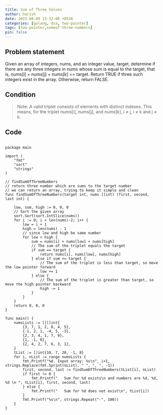 ```yaml
---
title: Sum of Three Values
author: harish
date: 2023-08-09 15:32:00 +0530
categories: [golang, dsa, two-pointer]
tags: [two-pointer,someof-three-numbers]
pin: false
---
```


## Problem statement
Given an array of integers, nums, and an integer value, target, determine if there are any three integers in nums whose sum is equal to the target, that is, nums[i] + nums[j] + nums[k] == target. Return TRUE if three such integers exist in the array. Otherwise, return FALSE.

## Condition

> Note: A valid triplet consists of elements with distinct indexes. This means, for the triplet nums[i], nums[j], and nums[k], i ≠ j, i ≠ k and j ≠ k.

## Code

```golang

package main

import (
	"fmt"
	"sort"
	"strings"
)

// findSumOfThreeNumbers
// return three number which are sums to the target number
// we can return an array, trying to keep it simple and clean
func findSumOfThreeNumbers(target int, nums []int) (first, second, last int) {

	low, sum, high := 0, 0, 0
	// Sort the given array
	sort.Sort(sort.IntSlice(nums))
	for i := 0; i < len(nums)-2; i++ {
		low = i + 1
		high = len(nums) - 1
		// since low and high be same number
		for low < high {
			sum = nums[i] + nums[low] + nums[high]
			// The sum of the triplet equals the target
			if sum == target {
				return nums[i], nums[low], nums[high]
			} else if sum <= target {
				// The sum of the triplet is less than target, so move the low pointer forward
				low += 1
			} else {
				// The sum of the triplet is greater than target, so move the high pointer backward
				high -= 1
			}
		}
	}
	return 0, 0, 0
}

func main() {
	numsLists := [][]int{
		{3, 7, 1, 2, 8, 4, 5},
		{-1, 2, 1, -4, 5, -3},
		{2, 3, 4, 1, 7, 9},
		{1, -1, 0},
		{2, 4, 2, 7, 6, 3, 1},
	}
	tList := []int{10, 7, 20, -1, 8}
	for i, nList := range numsLists {
		fmt.Printf("%d. Input array: %s\n", i+1, strings.Replace(fmt.Sprint(nList), " ", ", ", -1))
		first, second, last := findSumOfThreeNumbers(tList[i], nList)
		if first != 0 {
			fmt.Printf("   Sum for %d exists\n and numbers are %d, %d, %d \n ", tList[i], first, second, last)
		} else {
			fmt.Printf("   Sum for %d does not exist\n", tList[i])
		}
		fmt.Printf("%s\n", strings.Repeat("-", 100))
	}
}


```